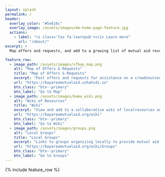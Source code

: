 ```yaml
---
layout: splash
permalink: /
header: 
  overlay_color: "#5e616c"
  overlay_image: /assets/images/mm-home-page-feature.jpg
  actions:
    - label: "<i class='fas fa-learnpub'></i> Learn more"
      url: "/about/"
excerpt: >
  Map offers and requests, and add to a growing list of mutual aid resources for the SF Bay Area response to COVID-19<br />

feature_row:
  - image_path: /assets/images/sfbay_map.png
    alt: "Map of Offers & Requests"
    title: "Map of Offers & Requests"
    excerpt: "Post offers and requests for assistance on a crowdsourced map."
    url: "https://bayareamutualaid.ushahidi.io"
    btn_class: "btn--primary"
    btn_label: "Go to Map"
  - image_path: /assets/images/bama_wiki.png
    alt: "Wiki of Resources"
    title: "Wiki"
    excerpt: "View and add to a collaborative wiki of localresources and information."
    url: "https://bayareamutualaid.org/wiki"
    btn_class: "btn--primary"
    btn_label: "Go to Wiki"
  - image_path: /assets/images/groups.png
    alt: "Local Groups"
    title: "Local Groups"
    excerpt: "Links to groups organizing locally to provide mutual aid support."
    url: "https://bayareamutualaid.org/wiki/Groups"
    btn_class: "btn--primary"
    btn_label: "Go to Groups"      
---
```


{% include feature_row %}

